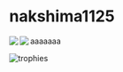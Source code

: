 # nakshima1125
aaaaaaa
<span>
  <img align="left" src="https://github-readme-stats.vercel.app/api?username=nakashima1125&count_private=true&show_icons=true&include_all_commits=true" />
</span>
<span>
  <img align="left" src="https://github-readme-stats.vercel.app/api/top-langs/?username=nakashima1125&&hide=jupyter%20notebook,tex&langs_count=10&layout=compact&card_width=500"/>
</span>
<p>
  
  ![trophies](https://github-profile-trophy.vercel.app/?username=nakashima1125&column=7&margin-w=8)

<p>
<!--
**nakashima1125/nakashima1125** is a :ピカピカ: _special_ :ピカピカ: repository because its `README.md` (this file) appears on your GitHub profile.
Here are some ideas to get you started:
- :望遠鏡: I’m currently working on ...
- :芽: I’m currently learning ...
- :バニーガールズ: I’m looking to collaborate on ...
- :考え中: I’m looking for help with ...
- :入力中アイコン: Ask me about ...
- :郵便受け: How to reach me: ...
- :スマイル: Pronouns: ...
- :いなずま: Fun fact: ...
-->

